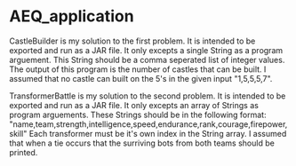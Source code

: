 # AEQ_application

CastleBuilder is my solution to the first problem.
It is intended to be exported and run as a JAR file.
It only excepts a single String as a program arguement. This String should be a comma seperated list of integer values.
The output of this program is the number of castles that can be built.
I assumed that no castle can built on the 5's in the given input "1,5,5,5,7".

TransformerBattle is my solution to the second problem.
It is intended to be exported and run as a JAR file.
It only excepts an array of Strings as program arguements. These Strings should be in the following format:
"name,team,strength,intelligence,speed,endurance,rank,courage,firepower,skill"
Each transformer must be it's own index in the String array.
I assumed that when a tie occurs that the surriving bots from both teams should be printed.
